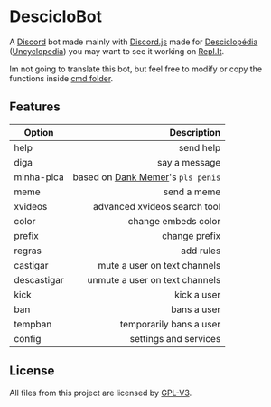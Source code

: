 # DescicloBot
A [Discord](https://discord.gg) bot made mainly with [Discord.js](https://discord.js.org) made for [Desciclopédia](https://desciclopedia.org) ([Uncyclopedia](https://uncyclopedia.org)) you may want to see it working on [Repl.It](https://repl.it/@EduAppsCDG/DescicloBot#AI.js).

Im not going to translate this bot, but feel free to modify or copy the functions inside [cmd folder](./cmd).

## Features
| Option | Description |
| ------| -----------:|
| help   | send help |
| diga | say a message |
| minha-pica    | based on [Dank Memer](https://dankmemer.lol/)'s `pls penis` |
| meme    | send a meme |
| xvideos    | advanced xvideos search tool |
| color    | change embeds color |
| prefix    | change prefix |
| regras    | add rules |
| castigar    | mute a user on text channels |
| descastigar    | unmute a user on text channels |
| kick    | kick a user |
| ban    | bans a user |
| tempban    | temporarily bans a user |
| config    | settings and services |

## License
All files from this project are licensed by [GPL-V3](./LICENSE).
